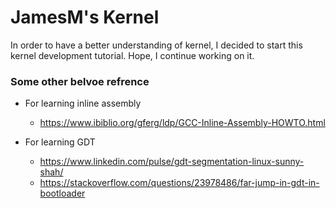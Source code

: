 # JamesM's Kernel
In order to have a better understanding of kernel, I decided to start this kernel development tutorial.
Hope, I continue working on it.

### Some other belvoe refrence
- For learning inline assembly
  - https://www.ibiblio.org/gferg/ldp/GCC-Inline-Assembly-HOWTO.html

- For learning GDT
  - https://www.linkedin.com/pulse/gdt-segmentation-linux-sunny-shah/
  - https://stackoverflow.com/questions/23978486/far-jump-in-gdt-in-bootloader
 
